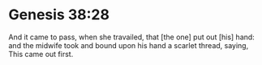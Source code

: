 # Genesis 38:28

And it came to pass, when she travailed, that [the one] put out [his] hand: and the midwife took and bound upon his hand a scarlet thread, saying, This came out first.
